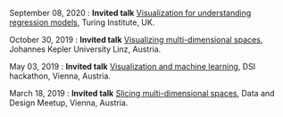 
September 08, 2020
: **Invited talk** [Visualization for understanding regression models](/talks/2020-09-08_vis_for_understanding_regression_models.pdf), Turing Institute, UK.

October 30, 2019
: **Invited talk** [Visualizing multi-dimensional spaces](/talks/2019-10-30_slicing_spaces.pdf), Johannes Kepler University Linz, Austria.

May 03, 2019
: **Invited talk** [Visualization and machine learning](/talks/2019-05-03_vis_and_ml.pdf), DSI hackathon, Vienna, Austria.

March 18, 2019
: **Invited talk** [Slicing multi-dimensional spaces](/talks/2019-03-18_data_and_design_talk.pdf), Data and Design Meetup, Vienna, Austria.

